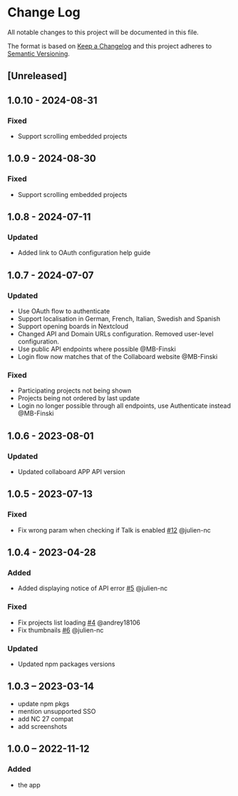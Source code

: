 # Change Log
All notable changes to this project will be documented in this file.

The format is based on [Keep a Changelog](http://keepachangelog.com/)
and this project adheres to [Semantic Versioning](http://semver.org/).

## [Unreleased]

## 1.0.10 - 2024-08-31

### Fixed

- Support scrolling embedded projects

## 1.0.9 - 2024-08-30

### Fixed

- Support scrolling embedded projects

## 1.0.8 - 2024-07-11

### Updated

- Added link to OAuth configuration help guide

## 1.0.7 - 2024-07-07

### Updated

- Use OAuth flow to authenticate
- Support localisation in German, French, Italian, Swedish and Spanish
- Support opening boards in Nextcloud
- Changed API and Domain URLs configuration. Removed user-level configuration.
- Use public API endpoints where possible @MB-Finski
- Login flow now matches that of the Collaboard website @MB-Finski

### Fixed

- Participating projects not being shown
- Projects being not ordered by last update
- Login no longer possible through all endpoints, use Authenticate instead @MB-Finski

## 1.0.6 - 2023-08-01

### Updated

- Updated collaboard APP API version

## 1.0.5 - 2023-07-13

### Fixed

- Fix wrong param when checking if Talk is enabled [#12](https://github.com/nextcloud/integration_collaboard/pull/12) @julien-nc

## 1.0.4 - 2023-04-28

### Added

- Added displaying notice of API error [#5](https://github.com/nextcloud/integration_collaboard/pull/5) @julien-nc

### Fixed

- Fix projects list loading [#4](https://github.com/nextcloud/integration_collaboard/pull/4) @andrey18106 
- Fix thumbnails [#6](https://github.com/nextcloud/integration_collaboard/pull/6) @julien-nc

### Updated

- Updated npm packages versions

## 1.0.3 – 2023-03-14
* update npm pkgs
* mention unsupported SSO
* add NC 27 compat
* add screenshots

## 1.0.0 – 2022-11-12
### Added
* the app
